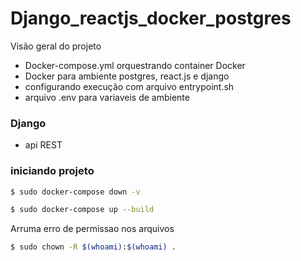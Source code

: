 # Django_reactjs_docker_postgres

Visão geral do projeto
- Docker-compose.yml orquestrando container Docker
- Docker para ambiente postgres, react.js e django
- configurando execução com arquivo entrypoint.sh
- arquivo .env para variaveis de ambiente

### Django
- api REST

### iniciando projeto

```bash
$ sudo docker-compose down -v
```

```bash
$ sudo docker-compose up --build
```

Arruma erro de permissao nos arquivos
```bash
$ sudo chown -R $(whoami):$(whoami) .
```
